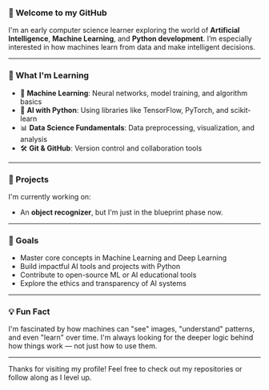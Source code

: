 ### 👋 Welcome to my GitHub

I'm an early computer science learner exploring the world of **Artificial Intelligence**, **Machine Learning**, and **Python development**. I’m especially interested in how machines learn from data and make intelligent decisions.

---

### 🔧 What I'm Learning
- 🧠 **Machine Learning**: Neural networks, model training, and algorithm basics
- 🤖 **AI with Python**: Using libraries like TensorFlow, PyTorch, and scikit-learn
- 📊 **Data Science Fundamentals**: Data preprocessing, visualization, and analysis
- 🛠️ **Git & GitHub**: Version control and collaboration tools

---

### 🚧 Projects
I'm currently working on:
- An **object recognizer**, but I'm just in the blueprint phase now.

---

### 🎯 Goals
- Master core concepts in Machine Learning and Deep Learning
- Build impactful AI tools and projects with Python
- Contribute to open-source ML or AI educational tools
- Explore the ethics and transparency of AI systems

---

### 💡 Fun Fact
I'm fascinated by how machines can "see" images, "understand" patterns, and even "learn" over time. I'm always looking for the deeper logic behind how things work — not just how to use them.

---

Thanks for visiting my profile! Feel free to check out my repositories or follow along as I level up.


